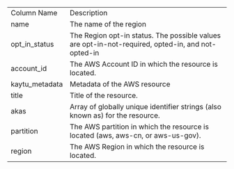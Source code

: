 <table>
	<tr><td>Column Name</td><td>Description</td></tr>
	<tr><td>name</td><td>The name of the region</td></tr>
	<tr><td>opt_in_status</td><td>The Region opt-in status. The possible values are opt-in-not-required, opted-in, and not-opted-in</td></tr>
	<tr><td>account_id</td><td>The AWS Account ID in which the resource is located.</td></tr>
	<tr><td>kaytu_metadata</td><td>Metadata of the AWS resource</td></tr>
	<tr><td>title</td><td>Title of the resource.</td></tr>
	<tr><td>akas</td><td>Array of globally unique identifier strings (also known as) for the resource.</td></tr>
	<tr><td>partition</td><td>The AWS partition in which the resource is located (aws, aws-cn, or aws-us-gov).</td></tr>
	<tr><td>region</td><td>The AWS Region in which the resource is located.</td></tr>
</table>